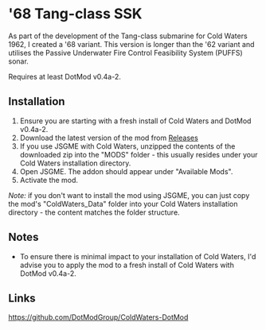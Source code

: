 # '68 Tang-class SSK

As part of the development of the Tang-class submarine for Cold Waters 1962, I created a '68 variant. This version is longer than the '62 variant and utilises the Passive Underwater Fire Control Feasibility System (PUFFS) sonar.

Requires at least DotMod v0.4a-2.

## Installation
1) Ensure you are starting with a fresh install of Cold Waters and DotMod v0.4a-2.
2) Download the latest version of the mod from [Releases](https://github.com/wellers/usn-68-ss-tang/releases)
3) If you use JSGME with Cold Waters, unzipped the contents of the downloaded zip into the "MODS" folder - this usually resides under your Cold Waters installation directory.
4) Open JSGME. The addon should appear under "Available Mods". 
5) Activate the mod.
   
_Note:_ if you don't want to install the mod using JSGME, you can just copy the mod's "ColdWaters_Data" folder into your Cold Waters installation directory - the content matches the folder structure.

## Notes
* To ensure there is minimal impact to your installation of Cold Waters, I'd advise you to apply the mod to a fresh install of Cold Waters with DotMod v0.4a-2.

## Links
https://github.com/DotModGroup/ColdWaters-DotMod
